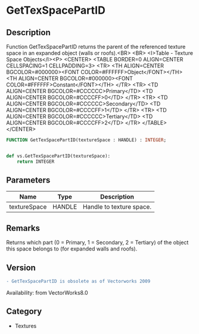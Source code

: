 # GetTexSpacePartID

## Description
Function GetTexSpacePartID returns the parent of the referenced texture space in an expanded object (walls or roofs).&lt;BR&gt;
&lt;BR&gt;
&lt;I&gt;Table - Texture Space Objects&lt;/I&gt;&lt;P&gt;
&lt;CENTER&gt;
&lt;TABLE BORDER=0 ALIGN=CENTER CELLSPACING=1 CELLPADDING=3&gt;
  &lt;TR&gt; 
	&lt;TH ALIGN=CENTER BGCOLOR=#000000&gt;&lt;FONT COLOR=#FFFFFF&gt;Object&lt;/FONT&gt;&lt;/TH&gt;
	&lt;TH ALIGN=CENTER BGCOLOR=#000000&gt;&lt;FONT COLOR=#FFFFFF&gt;Constant&lt;/FONT&gt;&lt;/TH&gt;
  &lt;/TR&gt;
  &lt;TR&gt; 
	&lt;TD ALIGN=CENTER BGCOLOR=#CCCCCC&gt;Primary&lt;/TD&gt;
	&lt;TD ALIGN=CENTER BGCOLOR=#CCCCFF&gt;0&lt;/TD&gt;
  &lt;/TR&gt;
  &lt;TR&gt; 
	&lt;TD ALIGN=CENTER BGCOLOR=#CCCCCC&gt;Secondary&lt;/TD&gt;
	&lt;TD ALIGN=CENTER BGCOLOR=#CCCCFF&gt;1&lt;/TD&gt;
  &lt;/TR&gt;
  &lt;TR&gt; 
	&lt;TD ALIGN=CENTER BGCOLOR=#CCCCCC&gt;Tertiary&lt;/TD&gt;
	&lt;TD ALIGN=CENTER BGCOLOR=#CCCCFF&gt;2&lt;/TD&gt;
  &lt;/TR&gt;
&lt;/TABLE&gt;
&lt;/CENTER&gt;

```pascal
FUNCTION GetTexSpacePartID(textureSpace : HANDLE) : INTEGER;
```

```python

def vs.GetTexSpacePartID(textureSpace):
    return INTEGER
```

## Parameters
|Name|Type|Description|
|---|---|---|
|textureSpace|HANDLE|Handle to texture space.|

## Remarks
Returns which part (0 = Primary, 1 = Secondary, 2 = Tertiary) of the object this space belongs to (for expanded walls and roofs).

## Version
```diff
- GetTexSpacePartID is obsolete as of Vectorworks 2009
```

Availability: from VectorWorks8.0
## Category
* Textures

